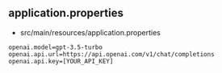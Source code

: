 ## application.properties
- src/main/resources/application.properties

```properties
openai.model=gpt-3.5-turbo
openai.api.url=https://api.openai.com/v1/chat/completions
openai.api.key=[YOUR_API_KEY]
```
